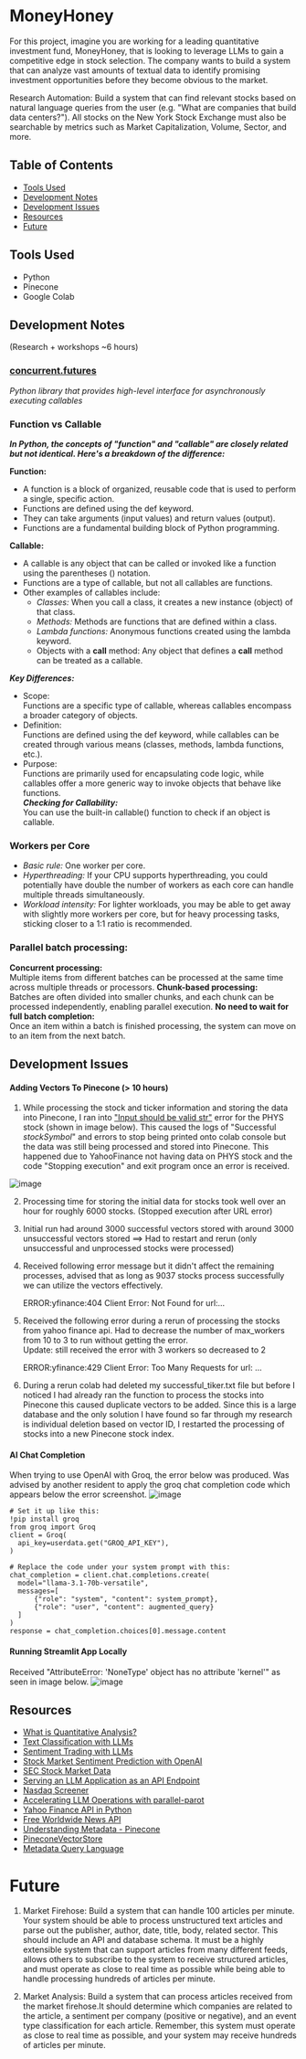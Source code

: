 # MoneyHoney
For this project, imagine you are working for a leading quantitative investment fund, MoneyHoney, that is looking to leverage LLMs to gain a competitive edge in stock selection. The company wants to build a system that can analyze vast amounts of textual data to identify promising investment opportunities before they become obvious to the market.

Research Automation: Build a system that can find relevant stocks based on natural language queries from the user (e.g. "What are companies that build data centers?"). All stocks on the New York Stock Exchange must also be searchable by metrics such as Market Capitalization, Volume, Sector, and more.

## Table of Contents
- [Tools Used](#tools-used)
- [Development Notes](#development-notes)
- [Development Issues](#development-issues)
- [Resources](#resources)
- [Future](#future)

## Tools Used
- Python
- Pinecone
- Google Colab

## Development Notes 
(Research + workshops ~6 hours)
### [concurrent.futures](https://docs.python.org/3/library/concurrent.futures.html)
*Python library that provides high-level interface for asynchronously executing callables*

### Function vs Callable
  ***In Python, the concepts of "function" and "callable" are closely related but not identical. Here's a breakdown of the difference:*** <br>
  
  **Function:**
   - A function is a block of organized, reusable code that is used to perform a single, specific action.
   - Functions are defined using the def keyword.
   - They can take arguments (input values) and return values (output).
   - Functions are a fundamental building block of Python programming.
     
  **Callable:** <br>
   - A callable is any object that can be called or invoked like a function using the parentheses () notation.
   - Functions are a type of callable, but not all callables are functions.
   - Other examples of callables include:
     - *Classes:* When you call a class, it creates a new instance (object) of that class.
     - *Methods:* Methods are functions that are defined within a class.
     - *Lambda functions:* Anonymous functions created using the lambda keyword.
     - Objects with a __call__ method: Any object that defines a __call__ method can be treated as a callable.
       
  ***Key Differences:*** <br>
  - Scope:<br>
    Functions are a specific type of callable, whereas callables encompass a broader category of objects.
  - Definition:<br>
    Functions are defined using the def keyword, while callables can be created through various means (classes, methods, lambda functions, etc.).
  - Purpose:<br>
    Functions are primarily used for encapsulating code logic, while callables offer a more generic way to invoke objects that behave like functions. <br>
  ***Checking for Callability:*** <br>
You can use the built-in callable() function to check if an object is callable.

### Workers per Core
- *Basic rule:* One worker per core. 
- *Hyperthreading:* If your CPU supports hyperthreading, you could potentially have double the number of workers as each core can handle multiple threads simultaneously. 
- *Workload intensity:* For lighter workloads, you may be able to get away with slightly more workers per core, but for heavy processing tasks, sticking closer to a 1:1 ratio is recommended.

### Parallel batch processing:
**Concurrent processing:** <br>
Multiple items from different batches can be processed at the same time across multiple threads or processors. 
**Chunk-based processing:** <br>
Batches are often divided into smaller chunks, and each chunk can be processed independently, enabling parallel execution. 
**No need to wait for full batch completion:** <br>
Once an item within a batch is finished processing, the system can move on to an item from the next batch. 

## Development Issues

#### Adding Vectors To Pinecone (> 10 hours)
1. While processing the stock and ticker information and storing the data into Pinecone, I ran into ["Input should be valid str"](https://docs.pydantic.dev/2.10/errors/validation_errors/#string_type) error for the PHYS stock (shown in image below). This caused the logs of "Successful *stockSymbol*" and errors to stop being printed onto colab console but the data was still being processed and stored into Pinecone. This happened due to YahooFinance not having data on PHYS stock and the code "Stopping execution" and exit program once an error is received.

![image](https://github.com/user-attachments/assets/18e06725-9fff-4800-9a90-6786104db237)

2. Processing time for storing the initial data for stocks took well over an hour for roughly 6000 stocks. (Stopped execution after URL error)
  
3. Initial run had around 3000 successful vectors stored with around 3000 unsuccessful vectors stored ==> Had to restart and rerun (only unsuccessful and unprocessed stocks were processed)
  
4. Received following error message but it didn't affect the remaining processes, advised that as long as 9037 stocks process successfully we can utilize the vectors effectively.

   ERROR:yfinance:404 Client Error: Not Found for url:...

5. Received the following error during a rerun of processing the stocks from yahoo finance api. Had to decrease the number of max_workers from 10 to 3 to run without getting the error. <br>
   Update: still received the error with 3 workers so decreased to 2

   ERROR:yfinance:429 Client Error: Too Many Requests for url: ...

6. During a rerun colab had deleted my successful_tiker.txt file but before I noticed I had already ran the function to process the stocks into Pinecone this caused duplicate vectors to be added. Since this is a large database and the only solution I have found so far through my research is individual deletion based on vector ID, I restarted the processing of stocks into a new Pinecone stock index.

#### AI Chat Completion 
When trying to use OpenAI with Groq, the error below was produced. Was advised by another resident to apply the groq chat completion code which appears below the error screenshot.
![image](https://github.com/user-attachments/assets/e90d35d4-ea8d-44e6-ac5d-5e0af94ff3e8)

  ```
# Set it up like this:
!pip install groq
from groq import Groq
client = Groq(
    api_key=userdata.get("GROQ_API_KEY"),
)

# Replace the code under your system prompt with this:
chat_completion = client.chat.completions.create(
    model="llama-3.1-70b-versatile",
    messages=[
        {"role": "system", "content": system_prompt},
        {"role": "user", "content": augmented_query}
    ]
)
response = chat_completion.choices[0].message.content
```

#### Running Streamlit App Locally
Received "AttributeError: 'NoneType' object has no attribute 'kernel'" as seen in image below.
![image](https://github.com/user-attachments/assets/6d0ddf3c-1198-47f6-88de-050cc163aeee)


## Resources
- [What is Quantitative Analysis?](https://www.investopedia.com/articles/investing/041114/simple-overview-quantitative-analysis.asp)
- [Text Classification with LLMs](https://hussainpoonawala.medium.com/text-classification-with-large-language-models-llms-a23c731a687e)
- [Sentiment Trading with LLMs](https://www.sciencedirect.com/science/article/pii/S1544612324002575)
- [Stock Market Sentiment Prediction with OpenAI](https://www.insightbig.com/post/stock-market-sentiment-prediction-with-openai-and-python)
- [SEC Stock Market Data](https://www.sec.gov/data-research/sec-markets-data)
- [Serving an LLM Application as an API Endpoint](https://www.datacamp.com/tutorial/serving-an-llm-application-as-an-api-endpoint-using-fastapi-in-python)
- [Nasdaq Screener](https://www.nasdaq.com/market-activity/stocks/screener)
- [Accelerating LLM Operations with parallel-parot](https://bradito.me/blog/parallel-parrot/)
- [Yahoo Finance API in Python](https://www.geeksforgeeks.org/get-financial-data-from-yahoo-finance-with-python/)
- [Free Worldwide News API](https://www.thenewsapi.com/)
- [Understanding Metadata - Pinecone](https://docs.pinecone.io/guides/data/understanding-metadata)
- [PineconeVectorStore](https://api.python.langchain.com/en/latest/pinecone/vectorstores/langchain_pinecone.vectorstores.PineconeVectorStore.html)
- [Metadata Query Language](https://docs.pinecone.io/guides/data/understanding-metadata#metadata-query-language)

# Future
1. Market Firehose: Build a system that can handle 100 articles per minute. Your system should be able to process unstructured text articles and parse out the publisher, author, date, title, body, related sector. This should include an API and database schema. It must be a highly extensible system that can support articles from many different feeds, allows others to subscribe to the system to receive structured articles, and must operate as close to real time as possible while being able to handle processing hundreds of articles per minute.

2. Market Analysis: Build a system that can process articles received from the market firehose.It should determine which companies are related to the article, a sentiment per company (positive or negative), and an event type classification for each article. Remember, this system must operate as close to real time as possible, and your system may receive hundreds of articles per minute.
